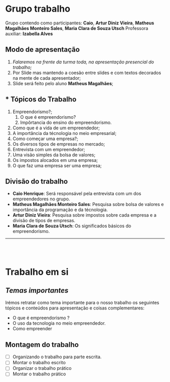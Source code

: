 # Grupo trabalho
Grupo contendo como participantes: **Caio**, **Artur Diniz Vieira**, **Matheus Magalhães Monteiro Sales**, **Maria Clara de Souza Utsch**
Professora auxiliar: **Izabella Alves**

## Modo de apresentação
1. *Falaremos na frente da turma toda, na apresentação presencial do trabalho;*
2. Por Slide mas mantendo a coesão entre slides e com textos decorados na mente de cada apresentador;
3. Slide será feito pelo aluno **Matheus Magalhães**;

## * Tópicos do Trabalho
1. Empreendorismo?;
    1. O que é empreendorismo?
    2. Impôrtancia do ensino do empreendorismo.
2. Como que é a vida de um empreendedor;
3. A importância da técnologia no meio empresarial;
4. Como começar uma empresa?;
5. Os diversos tipos de empresas no mercado;
6. Entrevista com um empreendedor;
7. Uma visão simples da bolsa de valores;
8. Os impostos alocados em uma empresa;
9. O que faz uma empresa ser uma empresa;
## Divisão do trabalho
* **Caio Henrique**: Será responsável pela entrevista com um dos empreendedores no grupo.
* **Matheus Magalhães Monteiro Sales**: Pesquisa sobre bolsa de valores e importância da programação e da técnologia.
* **Artur Diniz Vieira**: Pesquisa sobre impostos sobre cada empresa e a divisão de tipos de empresas.
* **Maria Clara de Souza Utsch**: Os significados básicos do empreendorismo.
---
<br>
<br>

# **Trabalho em si**
## ***Temas importantes***
Irémos retratar como tema importante para o nosso trabalho os seguintes tópicos e conteúdos para apresentação e coisas complementares:
* O que é empreendorismo ?
* O uso da tecnologia no meio empreendedor.
* Como empreender
## **Montagem do trabalho**
- [ ] Organizando o trabalho para parte escrita.
- [ ] Montar o trabalho escrito
- [ ] Organizar o trabalho prático
- [ ] Montar o trabalho prático